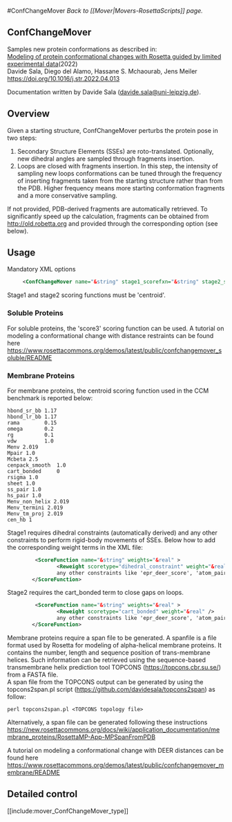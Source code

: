 #ConfChangeMover
*Back to [[Mover|Movers-RosettaScripts]] page.*
## ConfChangeMover

Samples new protein conformations as described in:                     
[Modeling of protein conformational changes with Rosetta guided by limited experimental data](Structure)(2022)                                          
Davide Sala, Diego del Alamo, Hassane S. Mchaourab, Jens Meiler
https://doi.org/10.1016/j.str.2022.04.013

Documentation written by Davide Sala (davide.sala@uni-leipzig.de).
## Overview

Given a starting structure, ConfChangeMover perturbs the protein pose in two steps:                                       
1. Secondary Structure Elements (SSEs) are roto-translated. Optionally, new dihedral angles are sampled through fragments insertion.
2. Loops are closed with fragments insertion. In this step, the intensity of sampling new loops conformations can be tuned through the frequency of inserting fragments taken from the starting structure rather than from the PDB. Higher frequency means more starting conformation fragments and a more conservative sampling.                  

If not provided, PDB-derived fragments are automatically retrieved. To significantly speed up the calculation, fragments can be obtained from http://old.robetta.org and provided through the corresponding option (see below).

## Usage 
Mandatory XML options
```xml
     <ConfChangeMover name="&string" stage1_scorefxn="&string" stage2_scorefxn="&string" /> 
```
Stage1 and stage2 scoring functions must be 'centroid'.

### Soluble Proteins
For soluble proteins, the 'score3' scoring function can be used.
A tutorial on modeling a conformational change with distance restraints can be found here https://www.rosettacommons.org/demos/latest/public/confchangemover_soluble/README

### Membrane Proteins
For membrane proteins, the centroid scoring function used in the CCM benchmark is reported below:
```
hbond_sr_bb 1.17
hbond_lr_bb 1.17
rama        0.15
omega       0.2
rg          0.1
vdw         1.0
Menv 2.019
Mpair 1.0
Mcbeta 2.5
cenpack_smooth  1.0
cart_bonded     0
rsigma 1.0
sheet 1.0
ss_pair 1.0
hs_pair 1.0
Menv_non_helix 2.019
Menv_termini 2.019
Menv_tm_proj 2.019
cen_hb 1
```
Stage1 requires dihedral constraints (automatically derived) and any other constraints to perform rigid-body movements of SSEs. Below how to add the corresponding weight terms in the XML file:
```xml
         <ScoreFunction name="&string" weights="&real" >
                <Reweight scoretype="dihedral_constraint" weight="&real" />
                any other constraints like 'epr_deer_score', 'atom_pair_constraint' etc.
        </ScoreFunction>
```
Stage2 requires the cart_bonded term to close gaps on loops.
```xml
         <ScoreFunction name="&string" weights="&real" >
                <Reweight scoretype="cart_bonded" weight="&real" />
                any other constraints like 'epr_deer_score', 'atom_pair_constraint' etc.
        </ScoreFunction>
```

Membrane proteins require a span file to be generated. A spanfile is a file format used by Rosetta for modeling of alpha-helical membrane proteins. It contains the number, length and sequence position of trans-membrane helices. Such information can be retrieved using the sequence-based transmembrane helix prediction tool TOPCONS (https://topcons.cbr.su.se/) from a FASTA file.   
A span file from the TOPCONS output can be generated by using the topcons2span.pl script (https://github.com/davidesala/topcons2span) as follow:
```
perl topcons2span.pl <TOPCONS topology file>
```
Alternatively, a span file can be generated following these instructions https://new.rosettacommons.org/docs/wiki/application_documentation/membrane_proteins/RosettaMP-App-MPSpanFromPDB

A tutorial on modeling a conformational change with DEER distances can be found here 
https://www.rosettacommons.org/demos/latest/public/confchangemover_membrane/README

## Detailed control

[[include:mover_ConfChangeMover_type]]
